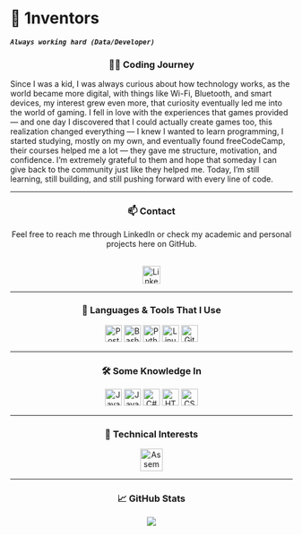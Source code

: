 # 🥊 1nventors

***`Always working hard (Data/Developer)`***

<div align="center">

<h3>👨‍💻 Coding Journey</h3>

<p align="left">
Since I was a kid, I was always curious about how technology works, as the world became more digital, with things like Wi-Fi, Bluetooth, and smart devices, my interest grew even more, that curiosity eventually led me into the world of gaming. I fell in love with the experiences that games provided — and one day I discovered that I could actually create games too, this realization changed everything — I knew I wanted to learn programming, I started studying, mostly on my own, and eventually found freeCodeCamp, their courses helped me a lot — they gave me structure, motivation, and confidence. I’m extremely grateful to them and hope that someday I can give back to the community just like they helped me. Today, I’m still learning, still building, and still pushing forward with every line of code.
</p>

</div>

---

<div align="center">
  
<h3>📫 Contact</h3>

<p>
  Feel free to reach me through LinkedIn or check my academic and personal projects here on GitHub.
</p>
<br>

<a href="https://www.linkedin.com/in/israel-belchior/?locale=en_US">
  <img width="32px" alt="LinkedIn" title="LinkedIn"
    src="https://upload.wikimedia.org/wikipedia/commons/c/ca/LinkedIn_logo_initials.png" />
</a>

</div>

---

<h3 align="center">🧰 Languages & Tools That I Use</h3>

<p align="center">
  <img width="30px" alt="PostgreSQL" src="https://cdn.jsdelivr.net/gh/devicons/devicon@latest/icons/postgresql/postgresql-original-wordmark.svg" />
  <img width="30px" alt="Bash" src="https://bashlogo.com/img/symbol/png/full_colored_light.png" />
  <img width="30px" alt="Python" src="https://cdn.jsdelivr.net/gh/devicons/devicon@latest/icons/python/python-original.svg" />
  <img width="30px" alt="Linux" src="https://cdn.jsdelivr.net/gh/devicons/devicon@latest/icons/linux/linux-original.svg" />
  <img width="30px" alt="Git" src="https://cdn.jsdelivr.net/gh/devicons/devicon@latest/icons/git/git-original.svg" />
</p>

---

<h3 align="center">🛠️ Some Knowledge In</h3>

<p align="center">
  <img width="30px" alt="Java" src="https://cdn.jsdelivr.net/gh/devicons/devicon@latest/icons/java/java-original-wordmark.svg" />
  <img width="30px" alt="JavaScript" src="https://cdn.jsdelivr.net/gh/devicons/devicon@latest/icons/javascript/javascript-original.svg" />
  <img width="30px" alt="C#" src="https://cdn.jsdelivr.net/gh/devicons/devicon@latest/icons/csharp/csharp-original.svg" />
  <img width="30px" alt="HTML" src="https://cdn.jsdelivr.net/gh/devicons/devicon@latest/icons/html5/html5-original.svg" />
  <img width="30px" alt="CSS" src="https://cdn.jsdelivr.net/gh/devicons/devicon@latest/icons/css3/css3-original.svg" />
</p>

---

<h3 align="center">🧪 Technical Interests</h3>

<p align="center">
  <img width="40px" alt="Assembly" src="https://user-images.githubusercontent.com/103866722/177873824-ac727cae-29d5-406d-87de-93bb2bf21f02.png" />
</p>

---

<h3 align="center">📈 GitHub Stats</h3>

<p align="center">
  <img src="https://github-readme-stats.vercel.app/api?username=1nventors&show_icons=true&theme=shades-of-purple" />
</p>
